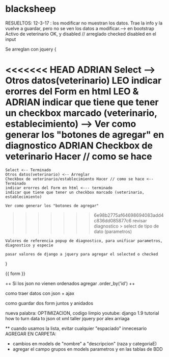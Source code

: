 # blacksheep
RESUELTOS:
12-3-17 : 
los modificar no muestran los datos. Trae la info y la vuelve a guardar, pero no se ven los datos a modificar.--> en bootstrap
Activo de veterinario OK, y disabled  // arreglado checked disabled en el input


Se arreglan con jquery {

<<<<<<< HEAD
	ADRIAN Select
	--> Otros datos(veterinario)
	LEO indicar erorres del Form en html 
	LEO & ADRIAN indicar que tiene que tener un checkbox marcado (veterinario, establecimiento)
	--> Ver como generar los "botones de agregar" en diagnostico
	ADRIAN Checkbox de veterinario Hacer // como se hace
=======
	Select <-- Terminado
 	Otros datos(veterinario) <-- Arreglar
	Checkbox de veterinario/establecimiento Hacer // como se hace <-- Terminado
	indicar erorres del Form en html <--- terminado
	indicar que tiene que tener un checkbox marcado (veterinario, establecimiento)

	Ver como generar los "botones de agregar"
>>>>>>> 6e98b2775af64698694083add4c836dd085877c6
	revisar diagnostico > select de tipo de dato (parametros)

	Valores de referencia popup de diagnostico, para unificar parametros, diagnostico y especie

	pasar valores de django a jquery para agregar el selected o checked
}

{{ form }}


++ Si los json no vienen ordenados agregar .order_by('id') ++

como traer datos con json + ajax

como guardar dos form juntos y anidados 

nueva palabra: OPTIMIZACION, codigo limpio
youtube: django 1.9 tutorial how to turn data to json ot xml
taller jquery por alex arriaga

** cuando usamos la lista, evitar cualquier "espaciado" innecesario
AGREGAR EN CARPETA:
- cambios en models de "nombre" a "descripcion" (raza y categoriaE)
- agregar el campo grupos en models parametros y en las tablas de BDD

